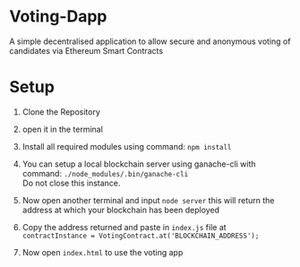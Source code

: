 # Voting-Dapp
A simple decentralised application to allow secure and anonymous voting of candidates via Ethereum Smart Contracts

# Setup
1) Clone the Repository
2) open it in the terminal
3) Install all required modules using command: `npm install`
4) You can setup a local blockchain server using ganache-cli with command: 
  `./node_modules/.bin/ganache-cli`<br>
    Do not close this instance.
5) Now open another terminal and input `node server`
    this will return the address at which your blockchain has been deployed
6) Copy the address returned and paste in `index.js` file
    at <br>`contractInstance = VotingContract.at('BLOCKCHAIN_ADDRESS');`

7) Now open `index.html` to use the voting app

